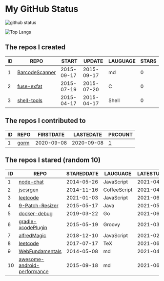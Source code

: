 # My GitHub Status

<img src="https://github-readme-stats-1.yihong0618.vercel.app/api?username=egenchen&show_icons=true&&&hide_title=true&count_private=true" alt="github status" />

![Top Langs](https://github-readme-stats-1.yihong0618.vercel.app/api/top-langs/?username=egenchen&layout=compact)

<!--START_SECTION:my_github-->
## The repos I created
| ID |                             REPO                             |   START    |   UPDATE   | LAUGUAGE | STARS |
|----|--------------------------------------------------------------|------------|------------|----------|-------|
|  1 | [BarcodeScanner](https://github.com/egenchen/BarcodeScanner) | 2015-09-17 | 2015-09-17 | md       |     0 |
|  2 | [fuse-exfat](https://github.com/egenchen/fuse-exfat)         | 2015-07-19 | 2015-07-20 | C        |     0 |
|  3 | [shell-tools](https://github.com/egenchen/shell-tools)       | 2015-04-17 | 2015-04-17 | Shell    |     0 |

## The repos I contributed to
| ID |                  REPO                   | FIRSTDATE  | LASTEDATE  |                                PRCOUNT                                 |
|----|-----------------------------------------|------------|------------|------------------------------------------------------------------------|
|  1 | [gorm](https://github.com/go-gorm/gorm) | 2020-09-08 | 2020-09-08 | [1](https://github.com/go-gorm/gorm/pulls?q=is%3Apr+author%3Aegenchen) |

## The repos I stared (random 10)
| ID |                                        REPO                                         | STAREDDATE |   LAUGUAGE   | LATESTUPDATE |
|----|-------------------------------------------------------------------------------------|------------|--------------|--------------|
|  1 | [node-chat](https://github.com/czheo/node-chat)                                     | 2014-05-26 | JavaScript   | 2021-04-17   |
|  2 | [jscsrgen](https://github.com/ym/jscsrgen)                                          | 2014-11-16 | CoffeeScript | 2021-04-28   |
|  3 | [leetcode](https://github.com/azl397985856/leetcode)                                | 2021-01-03 | JavaScript   | 2021-06-05   |
|  4 | [9-Patch-Resizer](https://github.com/redwarp/9-Patch-Resizer)                       | 2015-05-17 | Java         | 2021-05-10   |
|  5 | [docker-debug](https://github.com/zeromake/docker-debug)                            | 2019-03-22 | Go           | 2021-06-03   |
|  6 | [gradle-xcodePlugin](https://github.com/openbakery/gradle-xcodePlugin)              | 2015-05-19 | Groovy       | 2021-03-08   |
|  7 | [alfredMagic](https://github.com/CoderMageFox/alfredMagic)                          | 2018-12-10 | JavaScript   | 2021-02-16   |
|  8 | [leetcode](https://github.com/soulmachine/leetcode)                                 | 2017-07-17 | TeX          | 2021-06-04   |
|  9 | [WebFundamentals](https://github.com/flynngao/WebFundamentals)                      | 2014-05-08 | md           | 2021-04-05   |
| 10 | [awesome-android-performance](https://github.com/Juude/awesome-android-performance) | 2015-09-18 | md           | 2021-06-01   |

<!--END_SECTION:my_github-->
